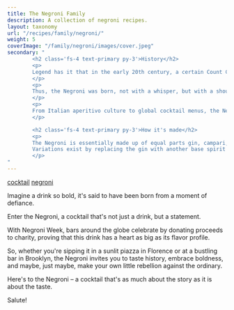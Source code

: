 ```yaml
---
title: The Negroni Family
description: A collection of negroni recipes.
layout: taxonomy
url: "/recipes/family/negroni/"
weight: 5
coverImage: "/family/negroni/images/cover.jpeg"
secondary: "
        <h2 class='fs-4 text-primary py-3'>History</h2>
        <p>
        Legend has it that in the early 20th century, a certain Count Camillo Negroni, while sipping his usual Americano (Campari, vermouth, and soda) at Caffè Casoni in Florence, decided he wanted something stronger. He asked the bartender to swap the soda for gin. 
        </p>
        <p>
        Thus, the Negroni was born, not with a whisper, but with a shout.
        </p>
        <p>
        From Italian aperitivo culture to global cocktail menus, the Negroni has transcended borders, becoming a symbol of sophistication and boldness.
        </p>

        <h2 class='fs-4 text-primary py-3'>How it's made</h2>
        <p>
        The Negroni is essentially made up of equal parts gin, campari, and sweet vermouth, garnished with an orange peel.  
        Variations exist by replacing the gin with another base spirit such as a whiskey, prosecco, or even cachaca. You can play around with the bitterness by replacing the campari with another amaro, and also playing with the type of vermouth.
        </p>
"
---
```


<a href="/recipes/category/cocktail/" class="badge text-bg-primary text-decoration-none">cocktail</a> 
<a href="/recipes/family/negroni/" class="badge text-bg-info text-decoration-none">negroni</a> 


Imagine a drink so bold, it's said to have been born from a moment of defiance.

Enter the Negroni, a cocktail that's not just a drink, but a statement. 

With Negroni Week, bars around the globe celebrate by donating proceeds to charity, proving that this drink has a heart as big as its flavor profile. 

So, whether you're sipping it in a sunlit piazza in Florence or at a bustling bar in Brooklyn, the Negroni invites you to taste history, embrace boldness, and maybe, just maybe, make your own little rebellion against the ordinary. 

Here's to the Negroni – a cocktail that's as much about the story as it is about the taste. 

Salute!
